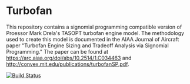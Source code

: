 # Turbofan

This repository contains a signomial programming compatible version of Proessor Mark Drela's TASOPT turbofan engine model. The methodology used to create this model is documented in the AIAA Journal of Aircraft paper "Turbofan Engine Sizing and Tradeoff Analysis via Signomial Programming." The paper can be found at https://arc.aiaa.org/doi/abs/10.2514/1.C034463 and http://convex.mit.edu/publications/turbofanSP.pdf.

[![Build Status](https://acdl.mit.edu/csi/buildStatus/icon?job=CE_RM_turbofan_Push)](https://acdl.mit.edu/csi/job/CE_RM_turbofan_Push/)
